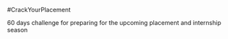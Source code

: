 #CrackYourPlacement

60 days challenge for preparing for the upcoming placement and internship season
